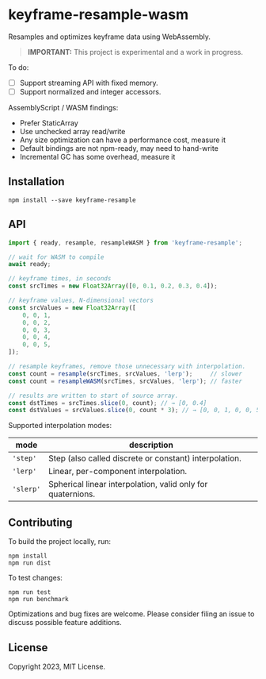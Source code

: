 # keyframe-resample-wasm

Resamples and optimizes keyframe data using WebAssembly.

> **IMPORTANT:** This project is experimental and a work in progress.

To do:

- [ ] Support streaming API with fixed memory.
- [ ] Support normalized and integer accessors.

AssemblyScript / WASM findings:

- Prefer StaticArray
- Use unchecked array read/write
- Any size optimization can have a performance cost, measure it
- Default bindings are not npm-ready, may need to hand-write
- Incremental GC has some overhead, measure it

## Installation

```
npm install --save keyframe-resample
```

## API

```javascript
import { ready, resample, resampleWASM } from 'keyframe-resample';

// wait for WASM to compile
await ready;

// keyframe times, in seconds
const srcTimes = new Float32Array([0, 0.1, 0.2, 0.3, 0.4]);

// keyframe values, N-dimensional vectors
const srcValues = new Float32Array([
    0, 0, 1,
    0, 0, 2,
    0, 0, 3,
    0, 0, 4,
    0, 0, 5,
]);

// resample keyframes, remove those unnecessary with interpolation.
const count = resample(srcTimes, srcValues, 'lerp');     // slower
const count = resampleWASM(srcTimes, srcValues, 'lerp'); // faster

// results are written to start of source array.
const dstTimes = srcTimes.slice(0, count); // → [0, 0.4]
const dstValues = srcValues.slice(0, count * 3); // → [0, 0, 1, 0, 0, 5]
```

Supported interpolation modes:

| mode      | description                                                 |
|-----------|-------------------------------------------------------------|
| `'step'`  | Step (also called discrete or constant) interpolation.      |
| `'lerp'`  | Linear, per-component interpolation.                        |
| `'slerp'` | Spherical linear interpolation, valid only for quaternions. |

## Contributing

To build the project locally, run:

```
npm install
npm run dist
```

To test changes:

```
npm run test
npm run benchmark
```

Optimizations and bug fixes are welcome. Please consider filing an issue to discuss possible
feature additions.

## License

Copyright 2023, MIT License.
